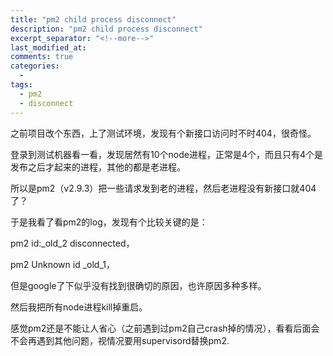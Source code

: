 ```yaml
---
title: "pm2 child process disconnect"
description: "pm2 child process disconnect"
excerpt_separator: "<!--more-->"
last_modified_at: 
comments: true
categories:
  -
tags:
  - pm2
  - disconnect
---
```


之前项目改个东西，上了测试环境，发现有个新接口访问时不时404，很奇怪。

登录到测试机器看一看，发现居然有10个node进程，正常是4个，而且只有4个是发布之后才起来的进程，其他的都是老进程。

所以是pm2（v2.9.3）把一些请求发到老的进程，然后老进程没有新接口就404了？

于是我看了看pm2的log，发现有个比较关键的是：

pm2 id:_old_2 disconnected，

pm2 Unknown id _old_1，

但是google了下似乎没有找到很确切的原因，也许原因多种多样。

然后我把所有node进程kill掉重启。

感觉pm2还是不能让人省心（之前遇到过pm2自己crash掉的情况），看看后面会不会再遇到其他问题，视情况要用supervisord替换pm2.

